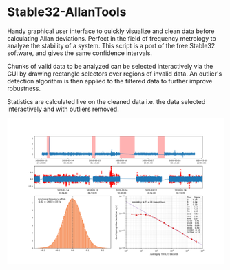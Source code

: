 # Stable32-AllanTools

Handy graphical user interface to quickly visualize and clean data before calculating Allan deviations. Perfect in the field of frequency metrology to analyze the stability of a system. This script is a port of the free Stable32 software, and gives the same confidence intervals. 

Chunks of valid data to be analyzed can be selected interactively via the GUI by drawing rectangle selectors over regions of invalid data. An outlier's detection algorithm is then applied to the filtered data to further improve robustness.

Statistics are calculated live on the cleaned data i.e. the data selected interactively and with outliers removed.

![python GUI output](allan_tools_demo.png)
